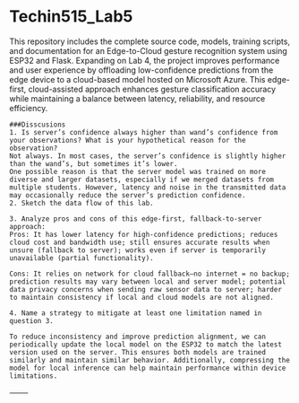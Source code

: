 # Techin515_Lab5

This repository includes the complete source code, models, training scripts, and documentation for an Edge-to-Cloud gesture recognition system using ESP32 and Flask. Expanding on Lab 4, the project improves performance and user experience by offloading low-confidence predictions from the edge device to a cloud-based model hosted on Microsoft Azure. This edge-first, cloud-assisted approach enhances gesture classification accuracy while maintaining a balance between latency, reliability, and resource efficiency.
  ```
###Disscusions
1. Is server’s confidence always higher than wand’s confidence from your observations? What is your hypothetical reason for the observation?
Not always. In most cases, the server’s confidence is slightly higher than the wand’s, but sometimes it’s lower.
One possible reason is that the server model was trained on more diverse and larger datasets, especially if we merged datasets from multiple students. However, latency and noise in the transmitted data may occasionally reduce the server’s prediction confidence.
2. Sketch the data flow of this lab.

3. Analyze pros and cons of this edge-first, fallback-to-server approach:
Pros: It has lower latency for high-confidence predictions; reduces cloud cost and bandwidth use; still ensures accurate results when unsure (fallback to server); works even if server is temporarily unavailable (partial functionality).

Cons: It relies on network for cloud fallback—no internet = no backup; prediction results may vary between local and server model; potential data privacy concerns when sending raw sensor data to server; harder to maintain consistency if local and cloud models are not aligned.

4. Name a strategy to mitigate at least one limitation named in question 3.

To reduce inconsistency and improve prediction alignment, we can periodically update the local model on the ESP32 to match the latest version used on the server. This ensures both models are trained similarly and maintain similar behavior. Additionally, compressing the model for local inference can help maintain performance within device limitations.

⸻

